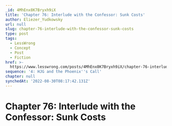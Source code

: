 ```yaml
---
_id: 4MhEnx8K7Bryxh9iX
title: 'Chapter 76: Interlude with the Confessor: Sunk Costs'
author: Eliezer_Yudkowsky
url: null
slug: chapter-76-interlude-with-the-confessor-sunk-costs
type: post
tags:
  - LessWrong
  - Concept
  - Post
  - Fiction
href: >-
  https://www.lesswrong.com/posts/4MhEnx8K7Bryxh9iX/chapter-76-interlude-with-the-confessor-sunk-costs
sequence: '4: HJG and the Phoenix''s Call'
chapter: null
synchedAt: '2022-08-30T08:17:42.131Z'
---
```


# Chapter 76: Interlude with the Confessor: Sunk Costs
